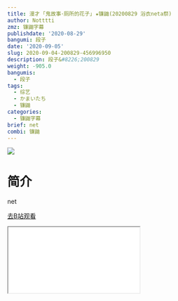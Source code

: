 ```yaml
---
title: 漫才 ｢鬼故事･厕所的花子｣ ★镰鼬(20200829 浴衣neta祭)
author: Notttti
zmz: 镰鼬字幕
publishdate: '2020-08-29'
bangumi: 段子
date: '2020-09-05'
slug: 2020-09-04-200829-456996950
description: 段子&#8226;200829
weight: -905.0
bangumis:
  - 段子
tags:
  - 综艺
  - かまいたち
  - 镰鼬
categories:
  - 镰鼬字幕
brief: net
combi: 镰鼬
---
```

![](https://raw.githubusercontent.com/tcgriffith/owaraisite/master/static/tmpimg/47dd4c06f40debedd24780bd4766a61e44f68cec.jpg.480.jpg)
# 简介  
net  

[去B站观看](https://www.bilibili.com/video/av456996950/)
<div class ="resp-container"><iframe class="testiframe" src="//player.bilibili.com/player.html?aid=456996950"", scrolling="no", allowfullscreen="true" > </iframe></div> 
